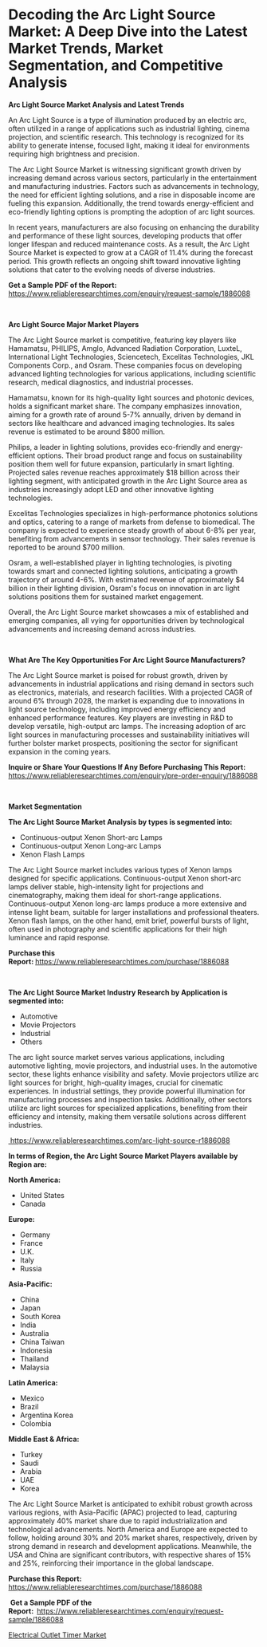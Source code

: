 <p><h1>Decoding the Arc Light Source Market: A Deep Dive into the Latest Market Trends, Market Segmentation, and Competitive Analysis</h1></p><p><strong>Arc Light Source Market Analysis and Latest Trends</strong></p>
<p><p>An Arc Light Source is a type of illumination produced by an electric arc, often utilized in a range of applications such as industrial lighting, cinema projection, and scientific research. This technology is recognized for its ability to generate intense, focused light, making it ideal for environments requiring high brightness and precision.</p><p>The Arc Light Source Market is witnessing significant growth driven by increasing demand across various sectors, particularly in the entertainment and manufacturing industries. Factors such as advancements in technology, the need for efficient lighting solutions, and a rise in disposable income are fueling this expansion. Additionally, the trend towards energy-efficient and eco-friendly lighting options is prompting the adoption of arc light sources.</p><p>In recent years, manufacturers are also focusing on enhancing the durability and performance of these light sources, developing products that offer longer lifespan and reduced maintenance costs. As a result, the Arc Light Source Market is expected to grow at a CAGR of 11.4% during the forecast period. This growth reflects an ongoing shift toward innovative lighting solutions that cater to the evolving needs of diverse industries.</p></p>
<p><strong>Get a Sample PDF of the Report:&nbsp;</strong> <a href="https://www.reliableresearchtimes.com/enquiry/request-sample/1886088?utm_campaign=2389&utm_medium=2&utm_source=Github&utm_content=ia&utm_term=11022025&utm_id=arc-light-source">https://www.reliableresearchtimes.com/enquiry/request-sample/1886088</a></p>
<p>&nbsp;</p>
<p><strong>Arc Light Source Major Market Players</strong></p>
<p><p>The Arc Light Source market is competitive, featuring key players like Hamamatsu, PHILIPS, Amglo, Advanced Radiation Corporation, LuxteL, International Light Technologies, Sciencetech, Excelitas Technologies, JKL Components Corp., and Osram. These companies focus on developing advanced lighting technologies for various applications, including scientific research, medical diagnostics, and industrial processes.</p><p>Hamamatsu, known for its high-quality light sources and photonic devices, holds a significant market share. The company emphasizes innovation, aiming for a growth rate of around 5-7% annually, driven by demand in sectors like healthcare and advanced imaging technologies. Its sales revenue is estimated to be around $800 million.</p><p>Philips, a leader in lighting solutions, provides eco-friendly and energy-efficient options. Their broad product range and focus on sustainability position them well for future expansion, particularly in smart lighting. Projected sales revenue reaches approximately $18 billion across their lighting segment, with anticipated growth in the Arc Light Source area as industries increasingly adopt LED and other innovative lighting technologies.</p><p>Excelitas Technologies specializes in high-performance photonics solutions and optics, catering to a range of markets from defense to biomedical. The company is expected to experience steady growth of about 6-8% per year, benefiting from advancements in sensor technology. Their sales revenue is reported to be around $700 million.</p><p>Osram, a well-established player in lighting technologies, is pivoting towards smart and connected lighting solutions, anticipating a growth trajectory of around 4-6%. With estimated revenue of approximately $4 billion in their lighting division, Osram's focus on innovation in arc light solutions positions them for sustained market engagement.</p><p>Overall, the Arc Light Source market showcases a mix of established and emerging companies, all vying for opportunities driven by technological advancements and increasing demand across industries.</p></p>
<p>&nbsp;</p>
<p><strong>What Are The Key Opportunities For Arc Light Source Manufacturers?</strong></p>
<p><p>The Arc Light Source market is poised for robust growth, driven by advancements in industrial applications and rising demand in sectors such as electronics, materials, and research facilities. With a projected CAGR of around 6% through 2028, the market is expanding due to innovations in light source technology, including improved energy efficiency and enhanced performance features. Key players are investing in R&D to develop versatile, high-output arc lamps. The increasing adoption of arc light sources in manufacturing processes and sustainability initiatives will further bolster market prospects, positioning the sector for significant expansion in the coming years.</p></p>
<p><strong>Inquire or Share Your Questions If Any Before Purchasing This Report:</strong> <a href="https://www.reliableresearchtimes.com/enquiry/pre-order-enquiry/1886088?utm_campaign=2389&utm_medium=2&utm_source=Github&utm_content=ia&utm_term=11022025&utm_id=arc-light-source">https://www.reliableresearchtimes.com/enquiry/pre-order-enquiry/1886088</a></p>
<p>&nbsp;</p>
<p><strong>Market Segmentation</strong></p>
<p><strong>The Arc Light Source Market Analysis by types is segmented into:</strong></p>
<p><ul><li>Continuous-output Xenon Short-arc Lamps</li><li>Continuous-output Xenon Long-arc Lamps</li><li>Xenon Flash Lamps</li></ul></p>
<p><p>The Arc Light Source market includes various types of Xenon lamps designed for specific applications. Continuous-output Xenon short-arc lamps deliver stable, high-intensity light for projections and cinematography, making them ideal for short-range applications. Continuous-output Xenon long-arc lamps produce a more extensive and intense light beam, suitable for larger installations and professional theaters. Xenon flash lamps, on the other hand, emit brief, powerful bursts of light, often used in photography and scientific applications for their high luminance and rapid response.</p></p>
<p><strong>Purchase this Report:&nbsp;</strong><a href="https://www.reliableresearchtimes.com/purchase/1886088?utm_campaign=2389&utm_medium=2&utm_source=Github&utm_content=ia&utm_term=11022025&utm_id=arc-light-source">https://www.reliableresearchtimes.com/purchase/1886088</a></p>
<p>&nbsp;</p>
<p><strong>The Arc Light Source Market Industry Research by Application is segmented into:</strong></p>
<p><ul><li>Automotive</li><li>Movie Projectors</li><li>Industrial</li><li>Others</li></ul></p>
<p><p>The arc light source market serves various applications, including automotive lighting, movie projectors, and industrial uses. In the automotive sector, these lights enhance visibility and safety. Movie projectors utilize arc light sources for bright, high-quality images, crucial for cinematic experiences. In industrial settings, they provide powerful illumination for manufacturing processes and inspection tasks. Additionally, other sectors utilize arc light sources for specialized applications, benefiting from their efficiency and intensity, making them versatile solutions across different industries.</p></p>
<p><a href="https://www.reliableresearchtimes.com/arc-light-source-r1886088?utm_campaign=2389&utm_medium=2&utm_source=Github&utm_content=ia&utm_term=11022025&utm_id=arc-light-source">&nbsp;https://www.reliableresearchtimes.com/arc-light-source-r1886088</a></p>
<p><strong>In terms of Region, the Arc Light Source Market Players available by Region are:</strong></p>
<p>
    <p> <strong> North America: </strong>
        <ul>
            <li>United States</li>
            <li>Canada</li>
        </ul>
        </p> 
    <p> <strong> Europe: </strong>
        <ul>
            <li>Germany</li>
            <li>France</li>
            <li>U.K.</li>
            <li>Italy</li>
            <li>Russia</li>
        </ul>
        </p> 
    <p> <strong> Asia-Pacific: </strong>
        <ul>
            <li>China</li>
            <li>Japan</li>
            <li>South Korea</li>
            <li>India</li>
            <li>Australia</li>
            <li>China Taiwan</li>
            <li>Indonesia</li>
            <li>Thailand</li>
            <li>Malaysia</li>
        </ul>
        </p> 
    <p> <strong> Latin America: </strong>
        <ul>
            <li>Mexico</li>
            <li>Brazil</li>
            <li>Argentina Korea</li>
            <li>Colombia</li>
        </ul>
        </p> 
    <p> <strong> Middle East & Africa: </strong>
        <ul>
            <li>Turkey</li>
            <li>Saudi</li>
            <li>Arabia</li>
            <li>UAE</li>
            <li>Korea</li>
        </ul>
    </p>
    </p>
<p><p>The Arc Light Source Market is anticipated to exhibit robust growth across various regions, with Asia-Pacific (APAC) projected to lead, capturing approximately 40% market share due to rapid industrialization and technological advancements. North America and Europe are expected to follow, holding around 30% and 20% market shares, respectively, driven by strong demand in research and development applications. Meanwhile, the USA and China are significant contributors, with respective shares of 15% and 25%, reinforcing their importance in the global landscape.</p></p>
<p><strong>Purchase this Report: </strong><a href="https://www.reliableresearchtimes.com/purchase/1886088?utm_campaign=2389&utm_medium=2&utm_source=Github&utm_content=ia&utm_term=11022025&utm_id=arc-light-source">https://www.reliableresearchtimes.com/purchase/1886088</a></p>
<p>&nbsp;<strong>Get a Sample PDF of the Report:&nbsp;&nbsp;</strong><a href="https://www.reliableresearchtimes.com/enquiry/request-sample/1886088?utm_campaign=2389&utm_medium=2&utm_source=Github&utm_content=ia&utm_term=11022025&utm_id=arc-light-source">https://www.reliableresearchtimes.com/enquiry/request-sample/1886088</a></p>
<p><strong></strong></p>
<p><p><a href="https://github.com/cheryjhonson/Market-Research-Report-List-1/blob/main/electrical-outlet-timer-market.md?utm_campaign=2389&utm_medium=2&utm_source=Github&utm_content=ia&utm_term=11022025&utm_id=arc-light-source">Electrical Outlet Timer Market</a></p></p>